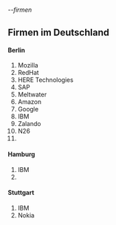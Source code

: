 ###### --firmen
## Firmen im Deutschland




#### Berlin
1. Mozilla
2. RedHat
3. HERE Technologies
4. SAP
5. Meltwater
6. Amazon
7. Google
8. IBM
9. Zalando
10. N26
11. 

#### Hamburg
1. IBM
2. 

#### Stuttgart
1. IBM
2. Nokia

